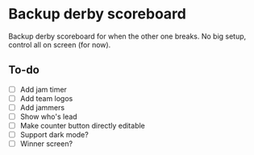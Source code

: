 # Backup derby scoreboard

Backup derby scoreboard for when the other one breaks.
No big setup, control all on screen (for now).

## To-do

- [ ] Add jam timer
- [ ] Add team logos
- [ ] Add jammers 
- [ ] Show who's lead
- [ ] Make counter button directly editable 
- [ ] Support dark mode?
- [ ] Winner screen?
